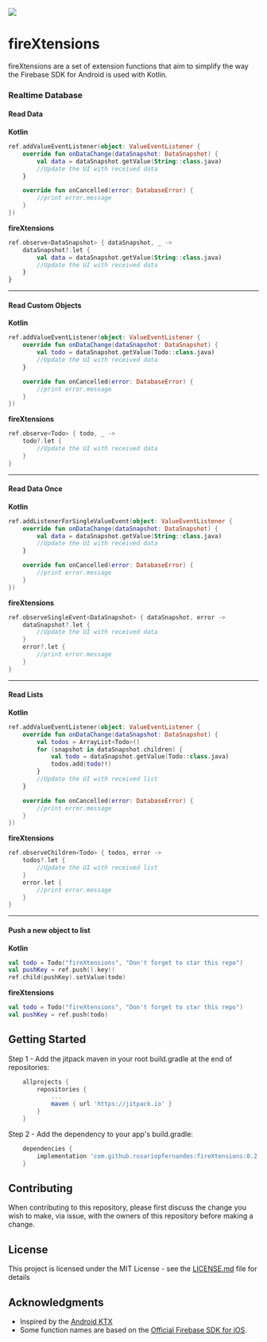 [![](https://jitpack.io/v/rosariopfernandes/fireXtensions.svg)](https://jitpack.io/#rosariopfernandes/fireXtensions)

# fireXtensions

fireXtensions are a set of extension functions that aim to simplify the way the Firebase SDK for Android is used with Kotlin.

### Realtime Database
#### Read Data
**Kotlin**
```kotlin
ref.addValueEventListener(object: ValueEventListener {
    override fun onDataChange(dataSnapshot: DataSnapshot) {
        val data = dataSnapshot.getValue(String::class.java)
        //Update the UI with received data
    }

    override fun onCancelled(error: DatabaseError) {
        //print error.message
    }
})
```

**fireXtensions**
```kotlin
ref.observe<DataSnapshot> { dataSnapshot, _ ->
    dataSnapshot?.let {
        val data = dataSnapshot.getValue(String::class.java)
        //Update the UI with received data
    }
}
```
----
#### Read Custom Objects
**Kotlin**
```kotlin
ref.addValueEventListener(object: ValueEventListener {
    override fun onDataChange(dataSnapshot: DataSnapshot) {
        val todo = dataSnapshot.getValue(Todo::class.java)
        //Update the UI with received data
    }

    override fun onCancelled(error: DatabaseError) {
        //print error.message
    }
})
```

**fireXtensions**
```kotlin
ref.observe<Todo> { todo, _ ->
    todo?.let {
        //Update the UI with received data
    }
}
```
----
#### Read Data Once
**Kotlin**
```kotlin
ref.addListenerForSingleValueEvent(object: ValueEventListener {
    override fun onDataChange(dataSnapshot: DataSnapshot) {
        val data = dataSnapshot.getValue(String::class.java)
        //Update the UI with received data
    }

    override fun onCancelled(error: DatabaseError) {
        //print error.message
    }
})
```
**fireXtensions**
```kotlin
ref.observeSingleEvent<DataSnapshot> { dataSnapshot, error ->
    dataSnapshot?.let {
        //Update the UI with received data
    }
    error?.let {
        //print error.message
    }
}
```
----
#### Read Lists
**Kotlin**
```kotlin
ref.addValueEventListener(object: ValueEventListener {
    override fun onDataChange(dataSnapshot: DataSnapshot) {
        val todos = ArrayList<Todo>()
        for (snapshot in dataSnapshot.children) {
            val todo = dataSnapshot.getValue(Todo::class.java)
            todos.add(todo!!)
        }
        //Update the UI with received list
    }

    override fun onCancelled(error: DatabaseError) {
        //print error.message
    }
})
```
**fireXtensions**
```kotlin
ref.observeChildren<Todo> { todos, error ->
    todos?.let {
        //Update the UI with received list
    }
    error.let {
        //print error.message
    }
}
```
----
#### Push a new object to list
**Kotlin**
```kotlin
val todo = Todo("fireXtensions", "Don't forget to star this repo")
val pushKey = ref.push().key!!
ref.child(pushKey).setValue(todo)
```
**fireXtensions**
```kotlin
val todo = Todo("fireXtensions", "Don't forget to star this repo")
val pushKey = ref.push(todo)
```
## Getting Started
Step 1 - Add the jitpack maven in your root build.gradle at the end of repositories:
```gradle
    allprojects {
        repositories {
            ...
            maven { url 'https://jitpack.io' }
        }
    }
```
Step 2 - Add the dependency to your app's build.gradle:
```gradle
    dependencies {
        implementation 'com.github.rosariopfernandes:fireXtensions:0.2'
    }
```

## Contributing
When contributing to this repository, please first discuss the change you wish to make, via issue, with the owners of this repository before making a change.

## License
This project is licensed under the MIT License - see the [LICENSE.md](LICENSE.md) file for details

## Acknowledgments
* Inspired by the [Android KTX](https://github.com/android/android-ktx)
* Some function names are based on the [Official Firebase SDK for iOS](https://firebase.google.com/docs/database/ios/read-and-write).
